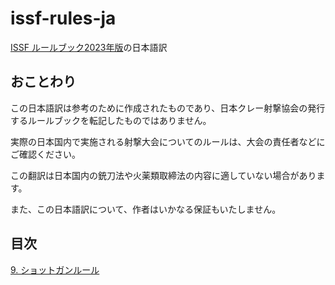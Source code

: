 # issf-rules-ja

[ISSF ルールブック2023年版](https://www.issf-sports.org/rules)の日本語訳

## おことわり

この日本語訳は参考のために作成されたものであり、日本クレー射撃協会の発行するルールブックを転記したものではありません。

実際の日本国内で実施される射撃大会についてのルールは、大会の責任者などにご確認ください。

この翻訳は日本国内の銃刀法や火薬類取締法の内容に適していない場合があります。

また、この日本語訳について、作者はいかなる保証もいたしません。

## 目次

[9. ショットガンルール](./9_shotgun_rules.md)

